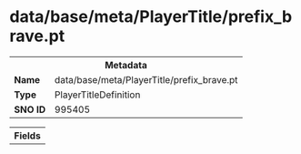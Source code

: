 <h1>data/base/meta/PlayerTitle/prefix_brave.pt</h1><table><tr><th colspan="100%">Metadata</th></tr><tr><td><b>Name</b></td><td>data/base/meta/PlayerTitle/prefix_brave.pt</td></tr><tr><td><b>Type</b></td><td>PlayerTitleDefinition</td></tr><tr><td><b>SNO ID</b></td><td>995405</td></tr></table>

<table><tr><th colspan="100%">Fields</th></tr></table>


